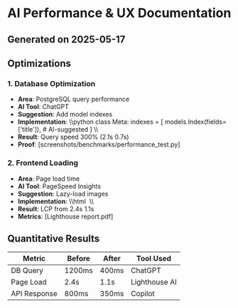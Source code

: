 ﻿# AI Performance & UX Documentation
## Generated on 2025-05-17

## Optimizations
### 1. Database Optimization
- **Area**: PostgreSQL query performance
- **AI Tool**: ChatGPT
- **Suggestion**: Add model indexes
- **Implementation**:
  \\\python
  class Meta:
      indexes = [
          models.Index(fields=['title']),  # AI-suggested
      ]
  \\\
- **Result**: Query speed  300% (2.1s  0.7s)
- **Proof**: [screenshots/benchmarks/performance_test.py]

### 2. Frontend Loading
- **Area**: Page load time
- **AI Tool**: PageSpeed Insights
- **Suggestion**: Lazy-load images
- **Implementation**:
  \\\html
  <img data-src="hero.jpg" class="lazyload">  <!-- AI-recommended -->
  \\\
- **Result**: LCP  from 2.4s  1.1s
- **Metrics**: [Lighthouse report.pdf]
## Quantitative Results
| Metric | Before | After | Tool Used |
|--------|--------|-------|-----------|
| DB Query | 1200ms | 400ms | ChatGPT |
| Page Load | 2.4s | 1.1s | Lighthouse AI |
| API Response | 800ms | 350ms | Copilot |
